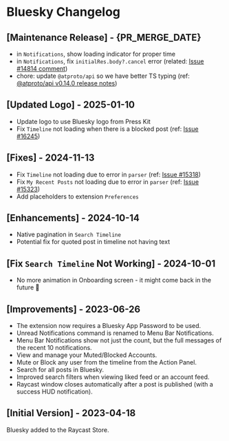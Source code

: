# Bluesky Changelog

## [Maintenance Release] - {PR_MERGE_DATE}

- in `Notifications`, show loading indicator for proper time
- in `Notifications`, fix `initialRes.body?.cancel` error (related: [Issue #14814 comment](https://github.com/raycast/extensions/issues/14814#issuecomment-2396432584)) 
- chore: update `@atproto/api` so we have better TS typing (ref: [@atproto/api v0.14.0 release notes](https://docs.bsky.app/blog))

## [Updated Logo] - 2025-01-10

- Update logo to use Bluesky logo from Press Kit
- Fix `Timeline` not loading when there is a blocked post (ref: [Issue #16245](https://github.com/raycast/extensions/issues/))

## [Fixes] - 2024-11-13

- Fix `Timeline` not loading due to error in `parser` (ref: [Issue #15318](https://github.com/raycast/extensions/issues/15318))
- Fix `My Recent Posts` not loading due to error in `parser` (ref: [Issue #15323](https://github.com/raycast/extensions/issues/15323))
- Add placeholders to extension `Preferences`

## [Enhancements] - 2024-10-14

- Native pagination in `Search Timeline`
- Potential fix for quoted post in timeline not having text

## [Fix `Search Timeline` Not Working] - 2024-10-01

- No more animation in Onboarding screen - it might come back in the future 👀

## [Improvements] - 2023-06-26

- The extension now requires a Bluesky App Password to be used.
- Unread Notifications command is renamed to Menu Bar Notifications.
- Menu Bar Notifications show not just the count, but the full messages of the recent 10 notifications.
- View and manage your Muted/Blocked Accounts.
- Mute or Block any user from the timeline from the Action Panel.
- Search for all posts in Bluesky.
- Improved search filters when viewing liked feed or an account feed.
- Raycast window closes automatically after a post is published (with a success HUD notification).

## [Initial Version] - 2023-04-18

Bluesky added to the Raycast Store.
